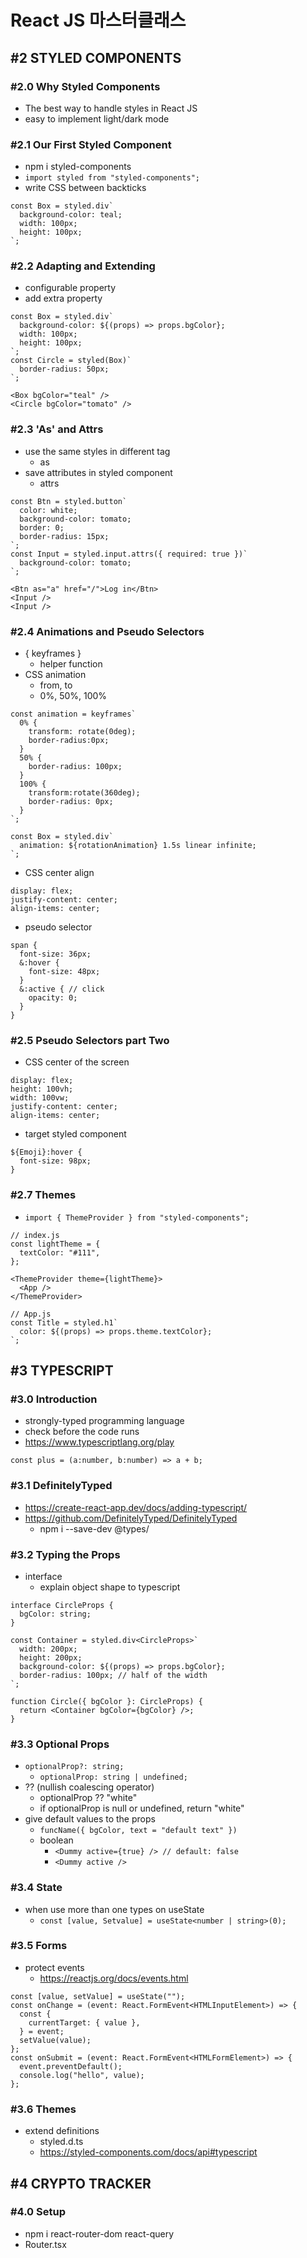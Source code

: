 # React JS 마스터클래스

## #2 STYLED COMPONENTS

### #2.0 Why Styled Components

- The best way to handle styles in React JS
- easy to implement light/dark mode

### #2.1 Our First Styled Component

- npm i styled-components
- `import styled from "styled-components";`
- write CSS between backticks

```
const Box = styled.div`
  background-color: teal;
  width: 100px;
  height: 100px;
`;
```

### #2.2 Adapting and Extending

- configurable property
- add extra property

```
const Box = styled.div`
  background-color: ${(props) => props.bgColor};
  width: 100px;
  height: 100px;
`;
const Circle = styled(Box)`
  border-radius: 50px;
`;

<Box bgColor="teal" />
<Circle bgColor="tomato" />
```

### #2.3 'As' and Attrs

- use the same styles in different tag
  - as
- save attributes in styled component
  - attrs

```
const Btn = styled.button`
  color: white;
  background-color: tomato;
  border: 0;
  border-radius: 15px;
`;
const Input = styled.input.attrs({ required: true })`
  background-color: tomato;
`;

<Btn as="a" href="/">Log in</Btn>
<Input />
<Input />
```

### #2.4 Animations and Pseudo Selectors

- { keyframes }
  - helper function
- CSS animation
  - from, to
  - 0%, 50%, 100%

```
const animation = keyframes`
  0% {
    transform: rotate(0deg);
    border-radius:0px;
  }
  50% {
    border-radius: 100px;
  }
  100% {
    transform:rotate(360deg);
    border-radius: 0px;
  }
`;

const Box = styled.div`
  animation: ${rotationAnimation} 1.5s linear infinite;
`;
```

- CSS center align

```
display: flex;
justify-content: center;
align-items: center;
```

- pseudo selector

```
span {
  font-size: 36px;
  &:hover {
    font-size: 48px;
  }
  &:active { // click
    opacity: 0;
  }
}
```

### #2.5 Pseudo Selectors part Two

- CSS center of the screen

```
display: flex;
height: 100vh;
width: 100vw;
justify-content: center;
align-items: center;
```

- target styled component

```
${Emoji}:hover {
  font-size: 98px;
}
```

### #2.7 Themes

- `import { ThemeProvider } from "styled-components";`

```
// index.js
const lightTheme = {
  textColor: "#111",
};

<ThemeProvider theme={lightTheme}>
  <App />
</ThemeProvider>

// App.js
const Title = styled.h1`
  color: ${(props) => props.theme.textColor};
`;
```

## #3 TYPESCRIPT

### #3.0 Introduction

- strongly-typed programming language
- check before the code runs
- https://www.typescriptlang.org/play

```
const plus = (a:number, b:number) => a + b;
```

### #3.1 DefinitelyTyped

- https://create-react-app.dev/docs/adding-typescript/
- https://github.com/DefinitelyTyped/DefinitelyTyped
  - npm i --save-dev @types/

### #3.2 Typing the Props

- interface
  - explain object shape to typescript

```
interface CircleProps {
  bgColor: string;
}

const Container = styled.div<CircleProps>`
  width: 200px;
  height: 200px;
  background-color: ${(props) => props.bgColor};
  border-radius: 100px; // half of the width
`;

function Circle({ bgColor }: CircleProps) {
  return <Container bgColor={bgColor} />;
}
```

### #3.3 Optional Props

- `optionalProp?: string;`
  - `optionalProp: string | undefined;`
- ?? (nullish coalescing operator)
  - optionalProp ?? "white"
  - if optionalProp is null or undefined, return "white"
- give default values to the props
  - `funcName({ bgColor, text = "default text" })`
  - boolean
    - `<Dummy active={true} /> // default: false`
    - `<Dummy active />`

### #3.4 State

- when use more than one types on useState
  - `const [value, Setvalue] = useState<number | string>(0);`

### #3.5 Forms

- protect events
  - https://reactjs.org/docs/events.html

```
const [value, setValue] = useState("");
const onChange = (event: React.FormEvent<HTMLInputElement>) => {
  const {
    currentTarget: { value },
  } = event;
  setValue(value);
};
const onSubmit = (event: React.FormEvent<HTMLFormElement>) => {
  event.preventDefault();
  console.log("hello", value);
};
```

### #3.6 Themes

- extend definitions
  - styled.d.ts
  - https://styled-components.com/docs/api#typescript

## #4 CRYPTO TRACKER

### #4.0 Setup

- npm i react-router-dom react-query
- Router.tsx
